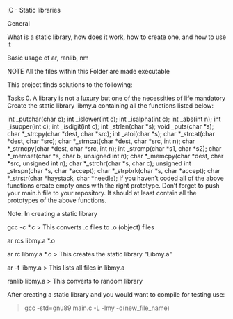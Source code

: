 iC - Static libraries

General

What is a static library, how does it work, how to create one, and how to use it



Basic usage of ar, ranlib, nm



NOTE All the files within this Folder are made executable



This project finds solutions to the following:



Tasks 0. A library is not a luxury but one of the necessities of life mandatory Create the static library libmy.a containing all the functions listed below:



int _putchar(char c); int _islower(int c); int _isalpha(int c); int _abs(int n); int _isupper(int c); int _isdigit(int c); int _strlen(char *s); void _puts(char *s); char *_strcpy(char *dest, char *src); int _atoi(char *s); char *_strcat(char *dest, char *src); char *_strncat(char *dest, char *src, int n); char *_strncpy(char *dest, char *src, int n); int _strcmp(char *s1, char *s2); char *_memset(char *s, char b, unsigned int n); char *_memcpy(char *dest, char *src, unsigned int n); char *_strchr(char *s, char c); unsigned int _strspn(char *s, char *accept); char *_strpbrk(char *s, char *accept); char *_strstr(char *haystack, char *needle); If you haven’t coded all of the above functions create empty ones with the right prototype. Don’t forget to push your main.h file to your repository. It should at least contain all the prototypes of the above functions.



Note: In creating a static library



gcc -c *.c > This converts .c files to .o (object) files

ar rcs libmy.a *.o

ar rc libmy.a *.o > This creates the static library "Libmy.a"

ar -t libmy.a > This lists all files in libmy.a



ranlib libmy.a > This converts to random library



After creating a static library and you would want to compile for testing use:

> gcc -std=gnu89 main.c -L -lmy -o(new_file_name)
